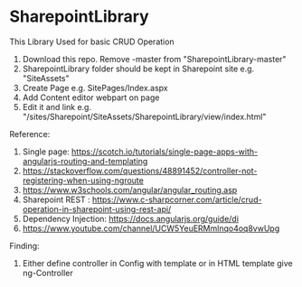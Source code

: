 # SharepointLibrary
This Library Used for basic CRUD Operation
1. Download this repo. Remove -master from  "SharepointLibrary-master"  
2. SharepointLibrary folder should be kept in Sharepoint site e.g. "SiteAssets"
3. Create Page e.g. SitePages/Index.aspx
4. Add Content editor webpart on page
5. Edit it and link e.g. "/sites/Sharepoint/SiteAssets/SharepointLibrary/view/index.html"



Reference:

1. Single page: https://scotch.io/tutorials/single-page-apps-with-angularjs-routing-and-templating
2. https://stackoverflow.com/questions/48891452/controller-not-registering-when-using-ngroute
3. https://www.w3schools.com/angular/angular_routing.asp
4. Sharepoint REST : https://www.c-sharpcorner.com/article/crud-operation-in-sharepoint-using-rest-api/
5. Dependency Injection: https://docs.angularjs.org/guide/di
6. https://www.youtube.com/channel/UCW5YeuERMmlnqo4oq8vwUpg



Finding:
1. Either define controller in Config with template or in HTML template give ng-Controller